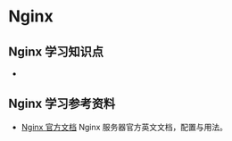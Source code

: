 # Nginx

## Nginx 学习知识点

- 

## Nginx 学习参考资料

- [Nginx 官方文档](https://nginx.org/en/docs/)
  Nginx 服务器官方英文文档，配置与用法。